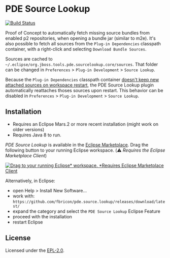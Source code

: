 # PDE Source Lookup

[![Build Status](https://travis-ci.org/fbricon/pde.source.lookup.svg?branch=master)](https://travis-ci.org/fbricon/pde.source.lookup)

Proof of Concept to automatically fetch missing source bundles from enabled p2 repositories, when opening a bundle jar (similar to m2e).
It's also possible to fetch all sources from the `Plug-in Dependencies` classpath container, with a right-click and selecting `Download Bundle Sources`.

Sources are cached to `~/.eclipse/org.jboss.tools.pde.sourcelookup.core/sources`. That folder can be changed in `Preferences` > `Plug-in Development` > `Source Lookup`.

Because the `Plug-in Dependencies` classpath container [doesn't keep new attached sources on workspace restart](https://bugs.eclipse.org/bugs/show_bug.cgi?id=492204),
the PDE Source Lookup plugin automatically reattaches thoses sources upon restart.
This behavior can be disabled in `Preferences` > `Plug-in Development` > `Source Lookup`.

## Installation
- Requires an Eclipse Mars.2 or more recent installation (might work on older versions)
- Requires Java 8 to run.

_PDE Source Lookup_ is available in the [Eclipse Marketplace](https://marketplace.eclipse.org/content/pde-source-lookup). Drag the following button to your running Eclipse workspace. (⚠️ *Requires the Eclipse Marketplace Client*)

[![Drag to your running Eclipse* workspace. *Requires Eclipse Marketplace Client](https://marketplace.eclipse.org/sites/all/themes/solstice/public/images/marketplace/btn-install.svg)](http://marketplace.eclipse.org/marketplace-client-intro?mpc_install=5391163 "Drag to your running Eclipse* workspace. *Requires Eclipse Marketplace Client")

Alternatively, in Eclipse:

- open Help > Install New Software...
- work with: `https://github.com/fbricon/pde.source.lookup/releases/download/latest/`
- expand the category and select the `PDE Source Lookup` Eclipse Feature
- proceed with the installation
- restart Eclipse

## License
Licensed under the [EPL-2.0](https://www.eclipse.org/legal/epl-2.0/).
